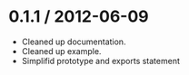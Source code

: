 
0.1.1 / 2012-06-09
==================

  * Cleaned up documentation.
  * Cleaned up example.
  * Simplifid prototype and exports statement

